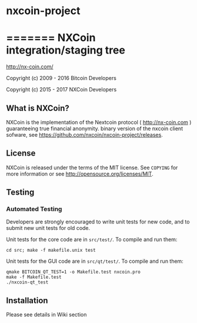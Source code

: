 # nxcoin-project
=======
NXCoin integration/staging tree
================================

http://nx-coin.com/

 Copyright (c) 2009 - 2016 Bitcoin Developers
 
 Copyright (c) 2015 - 2017 NXCoin Developers

What is NXCoin?
----------------

NXCoin is the implementation of the Nextcoin protocol ( http://nx-coin.com ) guaranteeing true financial anonymity.
binary version of the nxcoin client sofware, 
see https://github.com/nxcoin/nxcoin-project/releases.

License
-------

NXCoin is released under the terms of the MIT license. See `COPYING` for more
information or see http://opensource.org/licenses/MIT.

Testing
-------

### Automated Testing

Developers are strongly encouraged to write unit tests for new code, and to
submit new unit tests for old code.

Unit tests for the core code are in `src/test/`. To compile and run them:

    cd src; make -f makefile.unix test

Unit tests for the GUI code are in `src/qt/test/`. To compile and run them:

    qmake BITCOIN_QT_TEST=1 -o Makefile.test nxcoin.pro
    make -f Makefile.test
    ./nxcoin-qt_test

Installation
-------

Please see details in Wiki section


